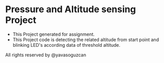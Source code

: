 # Pressure and Altitude sensing Project

- This Project generated for assignment.
- This Project code is detecting the related altitude from start point and blinking LED's according data of threshold altitude.

All rights reserved by @yavasoguzcan